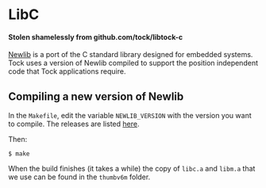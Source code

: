 LibC
==================

#### Stolen shamelessly from github.com/tock/libtock-c

[Newlib](https://sourceware.org/newlib/) is a port of the C standard library
designed for embedded systems. Tock uses a version of Newlib compiled to support
the position independent code that Tock applications require.

Compiling a new version of Newlib
---------------------------------

In the `Makefile`, edit the variable `NEWLIB_VERSION` with the version
you want to compile. The releases are listed
[here](http://sourceware.org/pub/newlib/).

Then:

    $ make

When the build finishes (it takes a while) the copy of `libc.a` and `libm.a`
that we use can be found in the `thumbv6m` folder.
